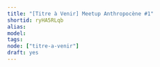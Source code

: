 ```yaml
---
title: "[Titre à Venir] Meetup Anthropocène #1"
shortid: ryHA5RLqb
alias:
model:
tags:
node: ["titre-a-venir"]
draft: yes
---
```

